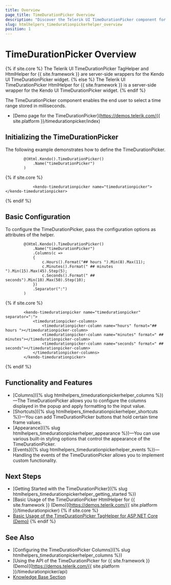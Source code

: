 ```yaml
---
title: Overview
page_title: TimeDurationPicker Overview
description: "Discover the Telerik UI TimeDurationPicker component for {{ site.framework }} that allows you to configure the appearance of the popup and its displayed columns."
slug: htmlhelpers_timedurationpickerhelper_overview
position: 1
---
```


# TimeDurationPicker Overview

{% if site.core %}
The Telerik UI TimeDurationPicker TagHelper and HtmlHelper for {{ site.framework }} are server-side wrappers for the Kendo UI TimeDurationPicker widget.
{% else %}
The Telerik UI TimeDurationPicker HtmlHelper for {{ site.framework }} is a server-side wrapper for the Kendo UI TimeDurationPicker widget.
{% endif %}

The TimeDurationPicker component enables the end user to select a time range stored in milliseconds.

* [Demo page for the TimeDurationPicker](https://demos.telerik.com/{{ site.platform }}/timedurationpicker/index)

## Initializing the TimeDurationPicker

The following example demonstrates how to define the TimeDurationPicker.

```HtmlHelper
        @(Html.Kendo().TimeDurationPicker()
			.Name("timeDurationPicker")
        )
```
{% if site.core %}
```TagHelper
            <kendo-timedurationpicker name="timedurationpicker"></kendo-timedurationpicker>
```
{% endif %}

## Basic Configuration

To configure the TimeDurationPicker, pass the configuration options as attributes of the helper.

```HtmlHelper
        @(Html.Kendo().TimeDurationPicker()
			.Name("timeDurationPicker")
			.Columns(c =>
			{
				c.Hours().Format("## hours ").Min(8).Max(11);
				c.Minutes().Format(" ## minutes ").Min(15).Max(45).Step(5);
				c.Seconds().Format(" ## seconds").Min(10).Max(50).Step(10);
			})
			.Separator(":")
        )
```
{% if site.core %}
```TagHelper
        <kendo-timedurationpicker name="timedurationpicker" separator=":">
            <timedurationpicker-columns>
                <timedurationpicker-column name="hours" format="## hours "></timedurationpicker-column>
                <timedurationpicker-column name="minutes" format=" ## minutes"></timedurationpicker-column>
                <timedurationpicker-column name="seconds" format=" ## seconds"></timedurationpicker-column>
            </timedurationpicker-columns>
        </kendo-timedurationpicker>
```
{% endif %}

## Functionality and Features

* [Columns]({% slug htmlhelpers_timedurationpickerhelper_columns %})&mdash;The TimeDurationPicker allows you to configure the columns displayed in the popup and apply formatting to the input value.
* [Shortcuts]({% slug htmlhelpers_timedurationpickerhelper_shortcuts %})&mdash;You can add TimeDurationPicker buttons that hold certain time frame values.
* [Appearance]({% slug htmlhelpers_timedurationpickerhelper_appearance %})&mdash;You can use various built-in styling options that control the appearance of the TimeDurationPicker.
* [Events]({% slug htmlhelpers_timedurationpickerhelper_events %})&mdash;Handling the events of the TimeDurationPicker allows you to implement custom functionality.

## Next Steps

* [Getting Started with the TimeDurationPicker]({% slug htmlhelpers_timedurationpickerhelper_getting_started %})
* [Basic Usage of the TimeDurationPicker HtmlHelper for {{ site.framework }} (Demo)](https://demos.telerik.com/{{ site.platform }}/timedurationpicker)
{% if site.core %}
* [Basic Usage of the TimeDurationPicker TagHelper for ASP.NET Core (Demo)](https://demos.telerik.com/aspnet-core/timedurationpicker/tag-helper)
{% endif %}

## See Also

* [Configuring the TimeDurationPicker Columns]({% slug htmlhelpers_timedurationpickerhelper_columns %})
* [Using the API of the TimeDurationPicker for {{ site.framework }} (Demo)](https://demos.telerik.com/{{ site.platform }}/timedurationpicker/api)
* [Knowledge Base Section](/knowledge-base)
